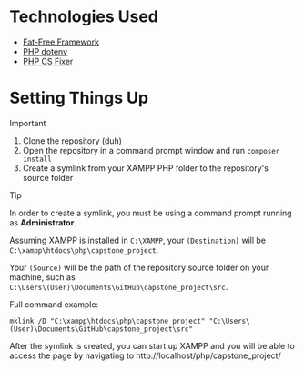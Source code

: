 # Technologies Used
- [Fat-Free Framework](https://fatfreeframework.com/3.9/home)
- [PHP dotenv](https://github.com/vlucas/phpdotenv)
- [PHP CS Fixer](https://github.com/PHP-CS-Fixer/PHP-CS-Fixer)

# Setting Things Up
> [!IMPORTANT]
> 1. Clone the repository (duh)
> 2. Open the repository in a command prompt window and run `composer install`
> 3. Create a symlink from your XAMPP PHP folder to the repository's source folder

> [!TIP]
> In order to create a symlink, you must be using a command prompt running as **Administrator**.
>
> Assuming XAMPP is installed in `C:\XAMPP`, your `(Destination)` will be \
> `C:\xampp\htdocs\php\capstone_project`.
>
> Your `(Source)` will be the path of the repository source folder on your machine, such as \
> `C:\Users\(User)\Documents\GitHub\capstone_project\src`.
>
> Full command example:
> ```
> mklink /D "C:\xampp\htdocs\php\capstone_project" "C:\Users\(User)\Documents\GitHub\capstone_project\src"
> ```
> After the symlink is created, you can start up XAMPP and you will be able to access the page by navigating to http://localhost/php/capstone_project/
